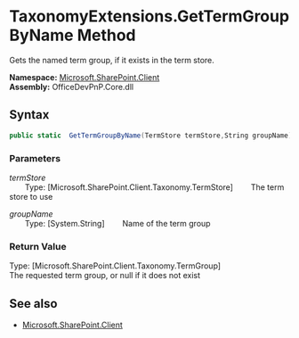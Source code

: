 # TaxonomyExtensions.GetTermGroupByName Method  
Gets the named term group, if it exists in the term store.  

**Namespace:** [Microsoft.SharePoint.Client](Microsoft.SharePoint.Client.md)  
**Assembly:** OfficeDevPnP.Core.dll  
## Syntax
```C#
public static  GetTermGroupByName(TermStore termStore,String groupName)
```
### Parameters
*termStore*  
&emsp;&emsp;Type: [Microsoft.SharePoint.Client.Taxonomy.TermStore] 
&emsp;&emsp;The term store to use  
  
*groupName*  
&emsp;&emsp;Type: [System.String] 
&emsp;&emsp;Name of the term group  
  
### Return Value
Type: [Microsoft.SharePoint.Client.Taxonomy.TermGroup]  
The requested term group, or null if it does not exist

## See also
- [Microsoft.SharePoint.Client](Microsoft.SharePoint.Client.md)
